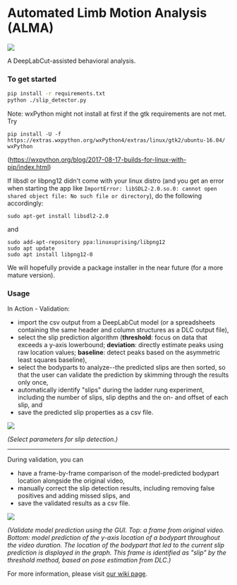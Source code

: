 # Automated Limb Motion Analysis (ALMA)

![](https://github.com/sollan/slip_detector/blob/master/Screenshots/ALMA.PNG)

A DeepLabCut-assisted behavioral analysis. 

### To get started

```bash
pip install -r requirements.txt
python ./slip_detector.py
```

Note: wxPython might not install at first if the gtk requirements are not met. Try 
```
pip install -U -f https://extras.wxpython.org/wxPython4/extras/linux/gtk2/ubuntu-16.04/ wxPython
```

(https://wxpython.org/blog/2017-08-17-builds-for-linux-with-pip/index.html)

If libsdl or libpng12 didn't come with your linux distro (and you get an error when starting the app like ```ImportError: libSDL2-2.0.so.0: cannot open shared object file: No such file or directory```), do the following accordingly:
```
sudo apt-get install libsdl2-2.0
```
and
```
sudo add-apt-repository ppa:linuxuprising/libpng12
sudo apt update
sudo apt install libpng12-0
```

We will hopefully provide a package installer in the near future (for a more mature version).


### Usage

In Action - Validation:
- import the csv output from a DeepLabCut model (or a spreadsheets containing the same header and column structures as a DLC output file),
- select the slip prediction algorithm (**threshold**: focus on data that exceeds a y-axis lowerbound; **deviation**: directly estimate peaks using raw location values; **baseline**: detect peaks based on the asymmetric least squares baseline),
- select the bodyparts to analyze--the predicted slips are then sorted, so that the user can validate the prediction by skimming through the results only once, 
- automatically identify "slips" during the ladder rung experiment, including the number of slips, slip depths and the on- and offset of each slip, and
- save the predicted slip properties as a csv file.


![](https://github.com/sollan/slip_detector/blob/master/Screenshots/loading.PNG)

_(Select parameters for slip detection.)_

***


During validation, you can
- have a frame-by-frame comparison of the model-predicted bodypart location alongside the original video,
- manually correct the slip detection results, including removing false positives and adding missed slips, and
- save the validated results as a csv file. 

![](https://github.com/sollan/slip_detector/blob/master/Screenshots/validate.PNG)


_(Validate model prediction using the GUI.
Top: a frame from original video.
Bottom: model prediction of the y-axis location of a bodypart throughout the video duration. The location of the bodypart that led to the current slip prediction is displayed in the graph.
This frame is identified as "slip" by the threshold method, based on pose estimation from DLC.)_



For more information, please visit [our wiki page](https://github.com/sollan/slip_detector/wiki).

